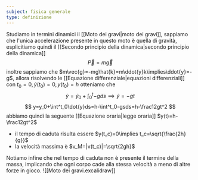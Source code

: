 ```yaml
---
subject: fisica generale
type: definizione
---
```

Studiamo in termini dinamici il [[Moto dei gravi|moto dei gravi]], sappiamo che l'unica accelerazione presente in questo moto è quella di gravità, esplicitiamo quindi il [[Secondo principio della dinamica|secondo principio della dinamica]]
$$
\vec{P}=m\vec{g}
$$
inoltre sappiamo che $m\vec{g}=-mg\hat{k}=m\ddot{y}k\implies\ddot{y}=-g$, allora risolvendo le [[Equazione differenziale|equazioni differenziali]] con $t_0=0,\dot{y}(t_0)=0,y(t_0)=h$ otteniamo che
$$
\dot{y}=\dot{y}_0+\int^t_0{-g}ds\implies\dot{y}=-gt
$$
$$
y=y_0+\int^t_0\dot{y}ds=h-\int^t_0-gsds=h-\frac12gt^2
$$
abbiamo quindi la seguente [[Equazione oraria|legge oraria]] $y(t)=h-\frac12gt^2$
* il tempo di caduta risulta essere $y(t_c)=0\implies t_c=\sqrt{\frac{2h}{g}}$
* la velocità massima è $v_M=|v(t_c)|=\sqrt{2gh}$ 

Notiamo infine che nel tempo di caduta non è presente il termine della massa, implicando che ogni corpo cade alla stessa velocità a meno di altre forze in gioco.
![[Moto dei gravi.excalidraw]]